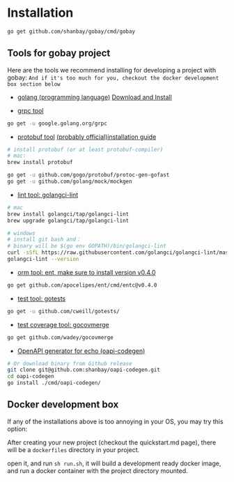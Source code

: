 # Installation

```sh
go get github.com/shanbay/gobay/cmd/gobay
```

## Tools for gobay project

Here are the tools we recommend installing for developing a project with gobay:
`And if it's too much for you, checkout the docker development box section below`

- [golang (programming language)](https://golang.org/doc/install) [Download and Install](https://golang.org/dl/)

- [grpc tool](https://github.com/grpc/grpc-go)

```sh
go get -u google.golang.org/grpc
```

- [protobuf tool](https://github.com/golang/protobuf) [(probably official)installation guide](http://google.github.io/proto-lens/installing-protoc.html)

```sh
# install protobuf (or at least protobuf-compiler)
# mac:
brew install protobuf

go get -u github.com/gogo/protobuf/protoc-gen-gofast
go get -u github.com/golang/mock/mockgen
```

- [lint tool: golangci-lint](https://golangci-lint.run/usage/install/#local-installation)

```sh
# mac
brew install golangci/tap/golangci-lint
brew upgrade golangci/tap/golangci-lint

# windows
# install git bash and：
# binary will be $(go env GOPATH)/bin/golangci-lint
curl -sSfL https://raw.githubusercontent.com/golangci/golangci-lint/master/install.sh | sh -s -- -b $(go env GOPATH)/bin v1.27.0
golangci-lint --version
```

- [orm tool: ent, make sure to install version v0.4.0](https://github.com/shanbay/ent)

```sh
go get github.com/apocelipes/ent/cmd/entc@v0.4.0
```

- [test tool: gotests](https://github.com/cweill/gotests)

```sh
go get -u github.com/cweill/gotests/
```

- [test coverage tool: gocovmerge](https://github.com/wadey/gocovmerge)

```sh
go get github.com/wadey/gocovmerge
```

- [OpenAPI generator for echo (oapi-codegen)](https://github.com/shanbay/oapi-codegen/releases)

```sh
# Or download binary from Github release
git clone git@github.com:shanbay/oapi-codegen.git
cd oapi-codegen
go install ./cmd/oapi-codegen/
```

## Docker development box

If any of the installations above is too annoying in your OS, you may try this option:

After creating your new project (checkout the quickstart.md page), there will be a `dockerfiles` directory in your project.

open it, and run `sh run.sh`, it will build a development ready docker image, and run a docker container with the project directory mounted.
